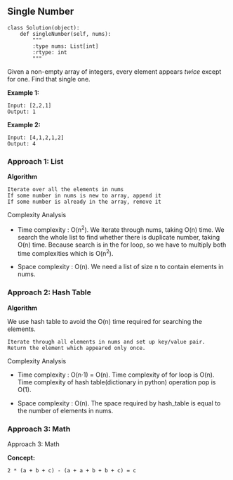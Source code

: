 ## Single Number
```(python}
class Solution(object):
    def singleNumber(self, nums):
        """
        :type nums: List[int]
        :rtype: int
        """
```
Given a non-empty array of integers, every element appears <i>twice</i> except for one. Find that single one.

**Example 1:**
```
Input: [2,2,1]
Output: 1
```
**Example 2:**
```
Input: [4,1,2,1,2]
Output: 4
```

### Approach 1: List

**Algorithm**

    Iterate over all the elements in nums
    If some number in nums is new to array, append it
    If some number is already in the array, remove it

Complexity Analysis

* Time complexity : O(n<sup>2</sup>). We iterate through nums, taking O(n) time. We search the whole list to find whether there is duplicate number, taking O(n) time. Because search is in the for loop, so we have to multiply both time complexities which is O(n<sup>2</sup>).

* Space complexity : O(n). We need a list of size n to contain elements in nums. 

### Approach 2: Hash Table

**Algorithm**

We use hash table to avoid the O(n) time required for searching the elements.

    Iterate through all elements in nums and set up key/value pair.
    Return the element which appeared only once.

Complexity Analysis

* Time complexity : O(n⋅1) = O(n). Time complexity of for loop is O(n). Time complexity of hash table(dictionary in python) operation pop is O(1).

* Space complexity : O(n). The space required by hash_table is equal to the number of elements in nums.

### Approach 3: Math

Approach 3: Math

**Concept:**

    2 * (a + b + c) - (a + a + b + b + c) = c


